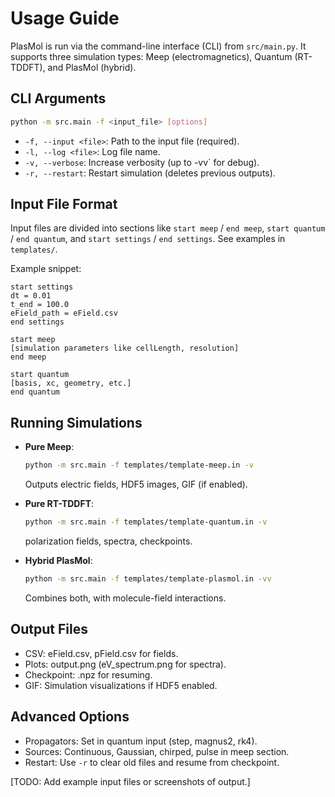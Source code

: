 # Usage Guide

PlasMol is run via the command-line interface (CLI) from `src/main.py`. It supports three simulation types: Meep (electromagnetics), Quantum (RT-TDDFT), and PlasMol (hybrid).

## CLI Arguments
```bash
python -m src.main -f <input_file> [options]
```
- `-f, --input <file>`: Path to the input file (required).
- `-l, --log <file>`: Log file name.
- `-v, --verbose`: Increase verbosity (up to -vv` for debug).
- `-r, --restart`: Restart simulation (deletes previous outputs).

## Input File Format
Input files are divided into sections like `start meep` / `end meep`, `start quantum` / `end quantum`, and `start settings` / `end settings`. See examples in `templates/`.

Example snippet:
```
start settings
dt = 0.01
t_end = 100.0
eField_path = eField.csv
end settings

start meep
[simulation parameters like cellLength, resolution]
end meep

start quantum
[basis, xc, geometry, etc.]
end quantum
```

## Running Simulations
- **Pure Meep**:
  ```bash
  python -m src.main -f templates/template-meep.in -v
  ```
  Outputs electric fields, HDF5 images, GIF (if enabled).

- **Pure RT-TDDFT**:
  ```bash
  python -m src.main -f templates/template-quantum.in -v
  ```
  polarization fields, spectra, checkpoints.

- **Hybrid PlasMol**:
  ```bash
  python -m src.main -f templates/template-plasmol.in -vv
  ```
  Combines both, with molecule-field interactions.

## Output Files
- CSV: eField.csv, pField.csv for fields.
- Plots: output.png (eV_spectrum.png for spectra).
- Checkpoint: .npz for resuming.
- GIF: Simulation visualizations if HDF5 enabled.

## Advanced Options
- Propagators: Set in quantum input (step, magnus2, rk4).
- Sources: Continuous, Gaussian, chirped, pulse in meep section.
- Restart: Use `-r` to clear old files and resume from checkpoint.

[TODO: Add example input files or screenshots of output.]
